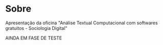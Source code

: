 # Sobre
Apresentação da oficina "Análise Textual Computacional com softwares gratuitos - Sociologia Digital"

AINDA EM FASE DE TESTE

